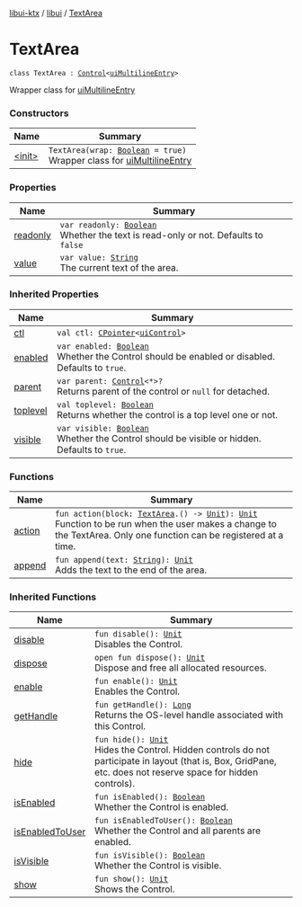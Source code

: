 [libui-ktx](../../index.md) / [libui](../index.md) / [TextArea](./index.md)

# TextArea

`class TextArea : `[`Control`](../-control/index.md)`<`[`uiMultilineEntry`](../ui-multiline-entry.md)`>`

Wrapper class for [uiMultilineEntry](../ui-multiline-entry.md)

### Constructors

| Name | Summary |
|---|---|
| [&lt;init&gt;](-init-.md) | `TextArea(wrap: `[`Boolean`](https://kotlinlang.org/api/latest/jvm/stdlib/kotlin/-boolean/index.html)` = true)`<br>Wrapper class for [uiMultilineEntry](../ui-multiline-entry.md) |

### Properties

| Name | Summary |
|---|---|
| [readonly](readonly.md) | `var readonly: `[`Boolean`](https://kotlinlang.org/api/latest/jvm/stdlib/kotlin/-boolean/index.html)<br>Whether the text is read-only or not. Defaults to `false` |
| [value](value.md) | `var value: `[`String`](https://kotlinlang.org/api/latest/jvm/stdlib/kotlin/-string/index.html)<br>The current text of the area. |

### Inherited Properties

| Name | Summary |
|---|---|
| [ctl](../-control/ctl.md) | `val ctl: `[`CPointer`](../../kotlinx.cinterop/-c-pointer/index.md)`<`[`uiControl`](../ui-control/index.md)`>` |
| [enabled](../-control/enabled.md) | `var enabled: `[`Boolean`](https://kotlinlang.org/api/latest/jvm/stdlib/kotlin/-boolean/index.html)<br>Whether the Control should be enabled or disabled. Defaults to `true`. |
| [parent](../-control/parent.md) | `var parent: `[`Control`](../-control/index.md)`<*>?`<br>Returns parent of the control or `null` for detached. |
| [toplevel](../-control/toplevel.md) | `val toplevel: `[`Boolean`](https://kotlinlang.org/api/latest/jvm/stdlib/kotlin/-boolean/index.html)<br>Returns whether the control is a top level one or not. |
| [visible](../-control/visible.md) | `var visible: `[`Boolean`](https://kotlinlang.org/api/latest/jvm/stdlib/kotlin/-boolean/index.html)<br>Whether the Control should be visible or hidden. Defaults to `true`. |

### Functions

| Name | Summary |
|---|---|
| [action](action.md) | `fun action(block: `[`TextArea`](./index.md)`.() -> `[`Unit`](https://kotlinlang.org/api/latest/jvm/stdlib/kotlin/-unit/index.html)`): `[`Unit`](https://kotlinlang.org/api/latest/jvm/stdlib/kotlin/-unit/index.html)<br>Function to be run when the user makes a change to the TextArea. Only one function can be registered at a time. |
| [append](append.md) | `fun append(text: `[`String`](https://kotlinlang.org/api/latest/jvm/stdlib/kotlin/-string/index.html)`): `[`Unit`](https://kotlinlang.org/api/latest/jvm/stdlib/kotlin/-unit/index.html)<br>Adds the text to the end of the area. |

### Inherited Functions

| Name | Summary |
|---|---|
| [disable](../-control/disable.md) | `fun disable(): `[`Unit`](https://kotlinlang.org/api/latest/jvm/stdlib/kotlin/-unit/index.html)<br>Disables the Control. |
| [dispose](../-control/dispose.md) | `open fun dispose(): `[`Unit`](https://kotlinlang.org/api/latest/jvm/stdlib/kotlin/-unit/index.html)<br>Dispose and free all allocated resources. |
| [enable](../-control/enable.md) | `fun enable(): `[`Unit`](https://kotlinlang.org/api/latest/jvm/stdlib/kotlin/-unit/index.html)<br>Enables the Control. |
| [getHandle](../-control/get-handle.md) | `fun getHandle(): `[`Long`](https://kotlinlang.org/api/latest/jvm/stdlib/kotlin/-long/index.html)<br>Returns the OS-level handle associated with this Control. |
| [hide](../-control/hide.md) | `fun hide(): `[`Unit`](https://kotlinlang.org/api/latest/jvm/stdlib/kotlin/-unit/index.html)<br>Hides the Control. Hidden controls do not participate in layout (that is, Box, GridPane, etc. does not reserve space for hidden controls). |
| [isEnabled](../-control/is-enabled.md) | `fun isEnabled(): `[`Boolean`](https://kotlinlang.org/api/latest/jvm/stdlib/kotlin/-boolean/index.html)<br>Whether the Control is enabled. |
| [isEnabledToUser](../-control/is-enabled-to-user.md) | `fun isEnabledToUser(): `[`Boolean`](https://kotlinlang.org/api/latest/jvm/stdlib/kotlin/-boolean/index.html)<br>Whether the Control and all parents are enabled. |
| [isVisible](../-control/is-visible.md) | `fun isVisible(): `[`Boolean`](https://kotlinlang.org/api/latest/jvm/stdlib/kotlin/-boolean/index.html)<br>Whether the Control is visible. |
| [show](../-control/show.md) | `fun show(): `[`Unit`](https://kotlinlang.org/api/latest/jvm/stdlib/kotlin/-unit/index.html)<br>Shows the Control. |
